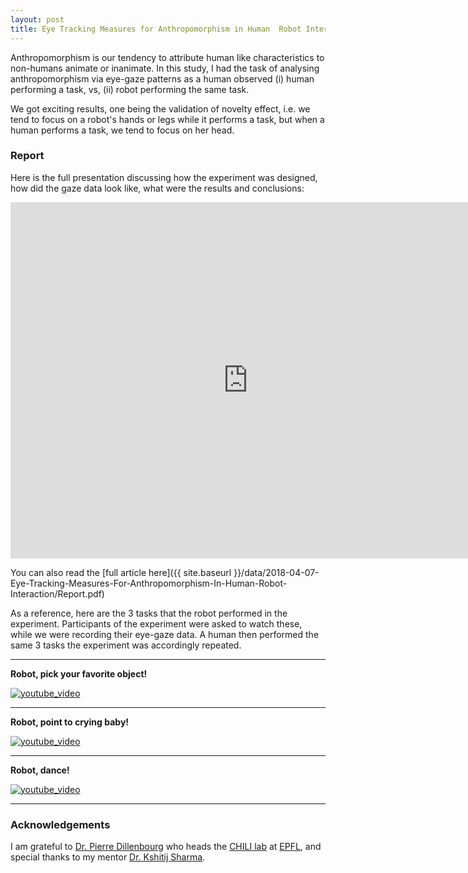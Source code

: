 ```yaml
---
layout: post
title: Eye Tracking Measures for Anthropomorphism in Human  Robot Interaction
---
```


Anthropomorphism is our tendency to attribute human like characteristics to non-humans animate or inanimate.
In this study, I had the task of analysing anthropomorphism via eye-gaze patterns as a human
observed (i) human performing a task, vs, (ii) robot performing the same task.

We got exciting results, one being the validation of novelty effect, i.e. we tend to 
focus on a robot's hands or legs while it performs a task, but when a human performs
a task, we tend to focus on her head.


### Report

Here is the full presentation discussing how the experiment was designed, how did the gaze
data look like, what were the results and conclusions:


<iframe src="https://www.slideshare.net/1rj/slideshelf" width="760px" height="570px" frameborder="0" marginwidth="0" marginheight="0" scrolling="no" style="border:none;" allowfullscreen webkitallowfullscreen mozallowfullscreen></iframe>


You can also read the 
[full article here]({{ site.baseurl }}/data/2018-04-07-Eye-Tracking-Measures-For-Anthropomorphism-In-Human-Robot-Interaction/Report.pdf)
 
 
 As a reference, here are the 3 tasks that the robot performed in the experiment. 
 Participants of the experiment were asked to watch these,
 while we were recording their eye-gaze data. A human then performed the same 3 tasks
 the experiment was accordingly repeated.
 
 -----

**Robot, pick your favorite object!**


[![youtube_video](https://img.youtube.com/vi/UtsP4YjbXyQ/0.jpg)](https://youtu.be/UtsP4YjbXyQ)

-----
**Robot, point to crying baby!**


[![youtube_video](https://img.youtube.com/vi/RccH7DowmtM/0.jpg)](https://youtu.be/RccH7DowmtM)

------
 
 **Robot, dance!**


[![youtube_video](https://img.youtube.com/vi/414s7jLcFdY/0.jpg)](https://youtu.be/414s7jLcFdY)

------


### Acknowledgements

I am grateful to [Dr. Pierre Dillenbourg](https://people.epfl.ch//pierre.dillenbourg?lang=en) 
who heads the [CHILI lab](https://chili.epfl.ch/) at [EPFL](https://www.epfl.ch/),
 and special thanks
to my mentor [Dr. Kshitij Sharma](https://www.linkedin.com/in/kshitij-sharma-6973006a/).
